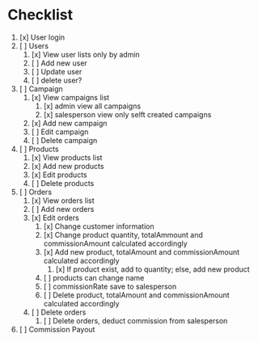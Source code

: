 # Checklist

1. [x] User login
2. [ ] Users
   1. [x] View user lists only by admin
   2. [ ] Add new user
   3. [ ] Update user
   4. [ ] delete user?
3. [ ] Campaign
   1. [x] View campaigns list
      1. [x] admin view all campaigns
      2. [x] salesperson view only selft created campaigns
   2. [x] Add new campaign
   3. [ ] Edit campaign
   4. [ ] Delete campaign
4. [ ] Products
   1. [x] View products list
   2. [x] Add new products
   3. [x] Edit products
   4. [ ] Delete products
5. [ ] Orders
   1. [x] View orders list
   2. [ ] Add new orders
   3. [x] Edit orders
      1. [x] Change customer information
      2. [x] Change product quantity, totalAmmount and commissionAmount calculated accordingly
      3. [x] Add new product, totalAmount and commissionAmount calculated accordingly
         1. [x] If product exist, add to quantity; else, add new product
      4. [ ] products can change name
      5. [ ] commissionRate save to salesperson
      6. [ ] Delete product, totalAmount and commissionAmount calculated accordingly
   4. [ ] Delete orders
      1. [ ] Delete orders, deduct commission from salesperson
6. [ ] Commission Payout
